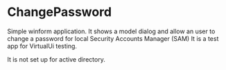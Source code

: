 # ChangePassword
Simple winform application. It shows a model dialog and allow an user to change a password for local Security Accounts Manager (SAM) 
It is a test app for VirtualUi testing.

It is not set up for active directory.
